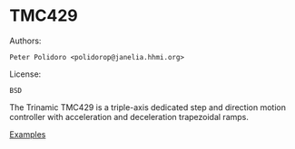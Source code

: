 # TMC429

Authors:

    Peter Polidoro <polidorop@janelia.hhmi.org>

License:

    BSD

The Trinamic TMC429 is a triple-axis dedicated step and direction
motion controller with acceleration and deceleration trapezoidal
ramps.

[Examples](./examples)


